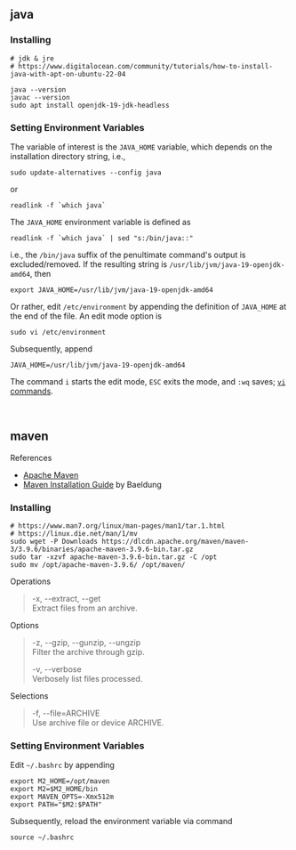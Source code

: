 

## java

### Installing

```shell
# jdk & jre
# https://www.digitalocean.com/community/tutorials/how-to-install-java-with-apt-on-ubuntu-22-04

java --version
javac --version
sudo apt install openjdk-19-jdk-headless

```

### Setting Environment Variables

The variable of interest is the `JAVA_HOME` variable, which depends on the installation directory string, i.e.,

```shell
sudo update-alternatives --config java
```
or 

```shell
readlink -f `which java`
```

The `JAVA_HOME` environment variable is defined as

```shell
readlink -f `which java` | sed "s:/bin/java::"
```

i.e., the `/bin/java` suffix of the penultimate command's output is excluded/removed. If the resulting string is `/usr/lib/jvm/java-19-openjdk-amd64`, then

```shell
export JAVA_HOME=/usr/lib/jvm/java-19-openjdk-amd64
```

Or rather, edit `/etc/environment` by appending the definition of `JAVA_HOME` at the end of the file.  An edit mode option is

```shell
sudo vi /etc/environment
```

Subsequently, append

```shell
JAVA_HOME=/usr/lib/jvm/java-19-openjdk-amd64
```

The command `i` starts the edit mode, `ESC` exits the mode, and `:wq` saves; [`vi` commands](https://www.cs.colostate.edu/helpdocs/vi.html).

<br>

## maven

References
* [Apache Maven](https://maven.apache.org/index.html)
* [Maven Installation Guide](https://www.baeldung.com/install-maven-on-windows-linux-mac) by Baeldung

### Installing

```shell
# https://www.man7.org/linux/man-pages/man1/tar.1.html
# https://linux.die.net/man/1/mv
sudo wget -P Downloads https://dlcdn.apache.org/maven/maven-3/3.9.6/binaries/apache-maven-3.9.6-bin.tar.gz
sudo tar -xzvf apache-maven-3.9.6-bin.tar.gz -C /opt
sudo mv /opt/apache-maven-3.9.6/ /opt/maven/
```

Operations
> -x, --extract, --get <br>
> Extract files from an archive.

Options
> -z, --gzip, --gunzip, --ungzip <br>
> Filter the archive through gzip.
>
> -v, --verbose <br>
> Verbosely list files processed.

Selections
> -f, --file=ARCHIVE <br>
> Use archive file or device ARCHIVE.


### Setting Environment Variables

Edit `~/.bashrc` by appending

```shell
export M2_HOME=/opt/maven 
export M2=$M2_HOME/bin 
export MAVEN_OPTS=-Xmx512m 
export PATH="$M2:$PATH"
```

Subsequently, reload the environment variable via command

```shell
source ~/.bashrc
```


<br>
<br>

<br>
<br>

<br>
<br>

<br>
<br>